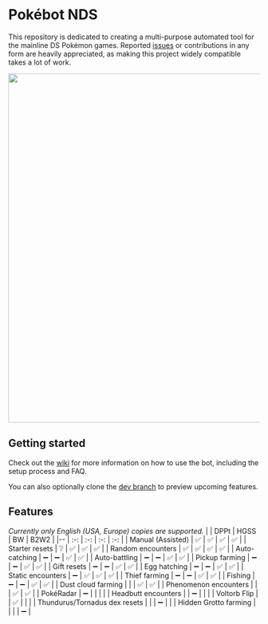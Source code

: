 # Pokébot NDS
This repository is dedicated to creating a multi-purpose automated tool for the mainline DS Pokémon games. Reported [issues](https://github.com/wyanido/pokebot-nds/issues) or contributions in any form are heavily appreciated, as making this project widely compatible takes a lot of work.

<img src="https://cdn.discordapp.com/attachments/1150551936341389382/1150552817120071680/dashboard.png" width="700"/>

## Getting started
Check out the [wiki](https://github.com/wyanido/pokebot-nds/wiki) for more information on how to use the bot, including the setup process and FAQ.

You can also optionally clone the [dev branch](https://github.com/wyanido/pokebot-nds/tree/dev) to preview upcoming features.
## Features

_Currently only English (USA, Europe) copies are supported._
|  						| DPPt | HGSS | BW | B2W2 | 
|--						| :-: | :-: | :-: | :-: |
| Manual (Assisted)     | ✅ | ✅ | ✅ | ✅ |
| Starter resets 		| ❔ | ✅ | ✅ | ✅ |
| Random encounters		| ✅ | ✅ | ✅ | ✅ |
| Auto-catching			| ➖ | ➖ | ✅ | ✅ |
| Auto-battling			| ➖ | ➖ | ✅ | ✅ |
| Pickup farming		| ➖ | ➖ | ✅ | ✅ |
| Gift resets 			| ➖ | ➖ | ✅ | ✅ |
| Egg hatching			| ➖ | ➖ | ✅ | ✅ |
| Static encounters 	| ➖ | ✅ | ✅ | ✅ |
| Thief farming			| ➖ | ➖ | ✅ | ✅ |
| Fishing			   	| ➖ | ➖ | ✅ | ✅ |
| Dust cloud farming	|  |  | ✅ | ✅ |
| Phenomenon encounters	|  |  | ✅ | ✅ |
| PokéRadar			   	| ➖ |  |  |  |
| Headbutt encounters			   	|  | ➖ |  |  |
| Voltorb Flip			   	|  | ✅ |  |  |
| Thundurus/Tornadus dex resets	|  |  | ➖ |  |
| Hidden Grotto farming	|  |  |  | ➖ |
